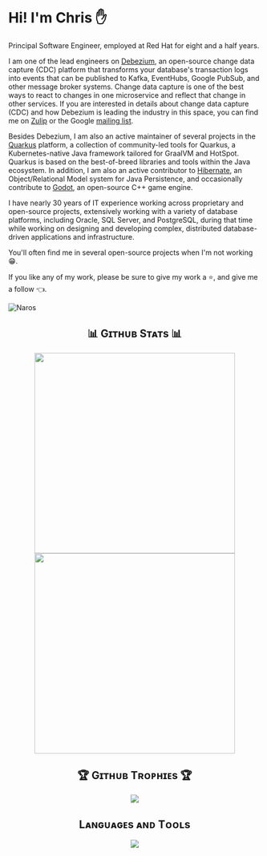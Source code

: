 # Hi! I'm Chris ✋
Principal Software Engineer, employed at Red Hat for eight and a half years.

I am one of the lead engineers on [Debezium](https://debezium.io), an open-source change data capture (CDC) platform that transforms your database's transaction logs into events that can be published to Kafka, EventHubs, Google PubSub, and other message broker systems.
Change data capture is one of the best ways to react to changes in one microservice and reflect that change in other services.
If you are interested in details about change data capture (CDC) and how Debezium is leading the industry in this space, you can find me on [Zulip](https://debezium.zulipchat.com/#narrow/stream/302529-users) or the Google [mailing list](https://groups.google.com/forum/#!forum/debezium).

Besides Debezium, I am also an active maintainer of several projects in the [Quarkus](https://quarkus.io) platform, a collection of community-led tools for Quarkus, a Kubernetes-native Java framework tailored for GraalVM and HotSpot.
Quarkus is based on the best-of-breed libraries and tools within the Java ecosystem.
In addition, I am also an active contributor to [Hibernate](https://hibernate.org), an Object/Relational Model system for Java Persistence, and occasionally contribute to [Godot](https://godotengine.org), an open-source C++ game engine.

I have nearly 30 years of IT experience working across proprietary and open-source projects, extensively working with a variety of database platforms, including Oracle, SQL Server, and PostgreSQL, during that time while working on designing and developing complex, distributed database-driven applications and infrastructure.

You'll often find me in several open-source projects when I'm not working 😁.

If you like any of my work, please be sure to give my work a ⭐, and give me a follow 👈.

<p align="left">
  <img src="https://komarev.com/ghpvc/?username=Naros&label=Profile%20views&color=blue&style=for-the-badge&logo=star&base=123456" alt="Naros" style="padding-right:20px;" />
</p>

<h2 align="center">📊 Gɪᴛʜᴜʙ Sᴛᴀᴛs 📊</h2>
<p valign="top" align="center">
  <img width="400px" src="https://github-readme-stats-git-masterrstaa-rickstaa.vercel.app/api?username=naros&show_icons=true&line_height=28&hide_border=false&include_all_commits=true&role=owner,collaborator&show=&rank_icon=percentile&theme=ayu-mirage&hide_title=true" hspace="10" />
  <img width="400px" src="https://github-readme-streak-stats2-amber.vercel.app?user=Naros&theme=ayu-mirage&exclude_days=Sun%2CSat&height=400&v=2" hspace="10" />
</p>

<h2 align="center">🏆 Gɪᴛʜᴜʙ Tʀᴏᴘʜɪᴇs 🏆</h2>
<p align="center">
<img width="auto" src="https://github-profile-trophy.vercel.app/?username=Naros&theme=onedark&rank=-C&v=128&margin-w=10&margin-h=10" />
</p>

<h2 align="center">Lᴀɴɢᴜᴀɢᴇs ᴀɴᴅ Tᴏᴏʟs</h2> 
<p align="center">
<img width="auto"  src="https://skillicons.dev/icons?i=redhat,java,c,cs,cpp,dotnet,go,lua,py,ruby,openshift,openstack,maven,cmake,gradle,spring,kafka,kubernetes,git,github,githubactions,gitlab,linux,ubuntu,windows,nginx,idea,clion,vscode,eclipse,visualstudio,docker,aws,hibernate,postgres,mysql,mongodb,rabbitmq,redis,md,angular,js,html,css,react,bootstrap,nodejs,jquery,godot,unity,unreal,ai,pytorch,tensorflow&perline=18"  />
</p>
